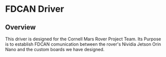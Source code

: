 # FDCAN Driver #

## Overview ##
This driver is designed for the Cornell Mars Rover Project Team. Its 
Purpose is to establish FDCAN comunication between the rover's Nividia 
Jetson Orin Nano and the custom boards we have designed. 

